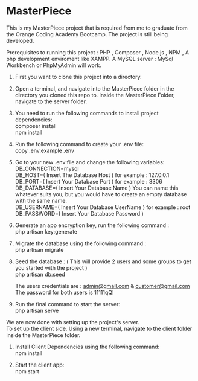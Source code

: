 # MasterPiece

This is my MasterPiece project that is required from me to graduate from the Orange Coding Academy Bootcamp.
The project is still being developed. 

Prerequisites to running this project : PHP , Composer , Node.js , NPM , A php development enviroment like XAMPP. A MySQL server : MySql Workbench or PhpMyAdmin will work.

1) First you want to clone this project into a directory.

2) Open a terminal, and navigate into the MasterPiece folder in the directory you cloned this repo to. Inside the MasterPiece Folder, navigate to the server folder.

3) You need to run the following commands to install project dependencies:     
   composer install      
   npm install     
   
4) Run the following command to create your .env file:      
   copy .env.example .env
   
5) Go to your new .env file and change the following variables:     
   DB_CONNECTION=mysql    
   DB_HOST=( Insert The Database Host ) for example : 127.0.0.1     
   DB_PORT=( Insert Your Database Port ) for example : 3306    
   DB_DATABASE=( Insert Your Database Name ) You can name this whatever suits you, but you would have to create an empty database with the same name.     
   DB_USERNAME=( Insert Your Database UserName ) for example : root     
   DB_PASSWORD=( Insert Your Database Password )     

7) Generate an app encryption key, run the following command :      
   php artisan key:generate

8) Migrate the database using the following command :      
   php artisan migrate

9) Seed the database : ( This will provide 2 users and some groups to get you started with the project )       
   php artisan db:seed

   The users credentials are : admin@gmail.com & customer@gmail.com       
   The password for both users is 11111qQ!

10) Run the final command to start the server:        
   php artisan serve
   
We are now done with setting up the project's server.        
To set up the client side. Using a new terminal, navigate to the client folder inside the MasterPiece folder.

1) Install Client Dependencies using the following command:       
   npm install

2) Start the client app:       
   npm start
   

